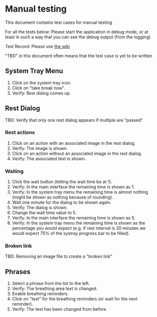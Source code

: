 
# Manual testing

This document contains test cases for manual testing

For all the tests below: Please start the application in debug mode, or at least in such a way that you can see the debug output (from the logging)

Test Record: Please use [the wiki](https://github.com/SunyataZero/mindfulness-at-the-computer/wiki)

"TBD" in this document often means that the test case is yet to be written


## System Tray Menu

1. Click on the system tray icon.        
1. Click on "take break now".
2. Verify: Rest dialog comes up.

## Rest Dialog

TBD: Verify that only one rest dialog appears if multiple are "passed"

### Rest actions

1. Click on an action with an associated image in the rest dialog.
2. Verify: The image is shown.
3. Click on an action without an associated image in the rest dialog.
4. Verify: The associated text is shown.

### Waiting

1. Click the wait button (letting the wait time be at 1).
2. Verify: In the main interface the remaining time is shown as 1.
3. Verify: In the system tray menu the remaining time is almost nothing (might be shown as nothing because of rounding).
4. Wait one minute for the dialog to be shown again.
5. Verify: The dialog is shown.
6. Change the wait time value to 5.
7. Verify: In the main interface the remaining time is shown as 5.
8. Verify: In the system tray menu the remaining time is shown as the percentage you would expect (e.g. if rest interval is 20 minutes we would expect 75% of the systray progress bar to be filled).



### Broken link

TBD: Removing an image file to create a "broken link"


## Phrases

1. Select a phrase from the list to the left.
2. Verify: The breathing area text is changed.
3. Enable breathing reminders.
4. Click on "test" for the breathing reminders (or wait for the next reminder).
5. Verify: The text has been changed from before.
